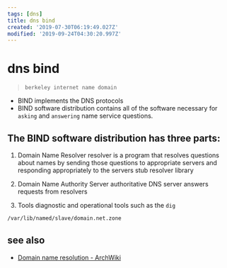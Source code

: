 ```yaml
---
tags: [dns]
title: dns bind
created: '2019-07-30T06:19:49.027Z'
modified: '2019-09-24T04:30:20.997Z'
---
```


# dns bind 

> `berkeley internet name domain`

- BIND implements the DNS protocols
- BIND software distribution contains all of the software necessary for `asking` and `answering` name service questions.


## The BIND software distribution has three parts:

1. Domain Name Resolver
 resolver is a program that resolves questions about names by sending those questions to appropriate servers and responding appropriately to the servers
 stub resolver library


2. Domain Name Authority Server
 authoritative DNS server answers requests from resolvers

3. Tools
  diagnostic and operational tools such as the `dig`

```sh
/var/lib/named/slave/domain.net.zone
```

## see also
- [Domain name resolution - ArchWiki](https://wiki.archlinux.org/index.php/resolv.conf)
